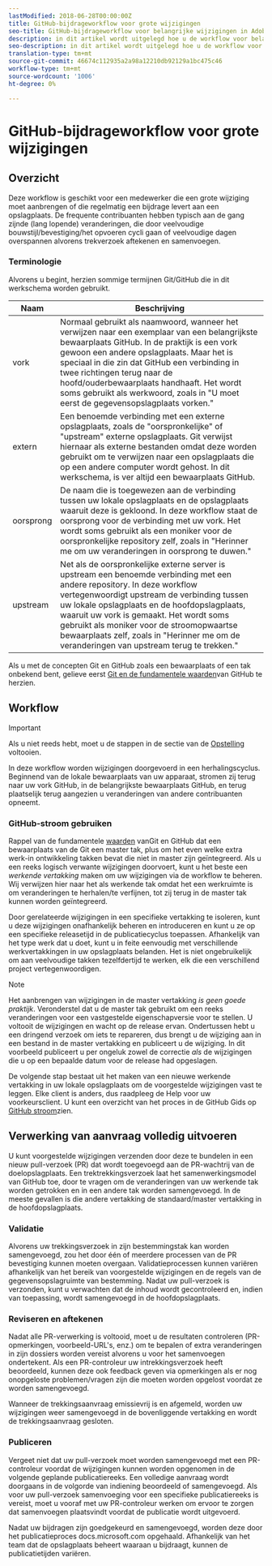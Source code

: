 ```yaml
---
lastModified: 2018-06-28T00:00:00Z
title: GitHub-bijdrageworkflow voor grote wijzigingen
seo-title: GitHub-bijdrageworkflow voor belangrijke wijzigingen in Adobe-documentatie
description: in dit artikel wordt uitgelegd hoe u de workflow voor belangrijke bijdragen kunt gebruiken om Adobe-documentatie bij te werken .
seo-description: in dit artikel wordt uitgelegd hoe u de workflow voor belangrijke bijdragen kunt gebruiken om Adobe-documentatie bij te werken .
translation-type: tm+mt
source-git-commit: 46674c112935a2a98a12210db92129a1bc475c46
workflow-type: tm+mt
source-wordcount: '1006'
ht-degree: 0%

---
```



# GitHub-bijdrageworkflow voor grote wijzigingen

<!--
> [!IMPORTANT]
> All repositories that publish to docs.adobe.com have adopted the [Adobe Open Source Code of Conduct](../../code-of-conduct.md) or the [.NET Foundation Code of Conduct](https://dotnetfoundation.org/code-of-conduct). For more information, see the [Contributing](../../contributing.md) article.
>
> Minor corrections or clarifications to documentation and code examples in public repositories are covered by the [Adobe Documentation Terms of Use](https://www.adobe.com/legal/terms.html). New or significant changes generate a comment in the pull request, asking you to submit an online Contribution License Agreement (CLA) if you are not an employee of Adobe. We need you to complete the online form before we can review or accept your pull request.
--->

## Overzicht

Deze workflow is geschikt voor een medewerker die een grote wijziging moet aanbrengen of die regelmatig een bijdrage levert aan een opslagplaats. De frequente contribuanten hebben typisch aan de gang zijnde (lang lopende) veranderingen, die door veelvoudige bouwstijl/bevestiging/het opvoeren cycli gaan of veelvoudige dagen overspannen alvorens trekverzoek aftekenen en samenvoegen.

### Terminologie

Alvorens u begint, herzien sommige termijnen Git/GitHub die in dit werkschema worden gebruikt.

| Naam | Beschrijving |
|-----------|-------------|
| vork | Normaal gebruikt als naamwoord, wanneer het verwijzen naar een exemplaar van een belangrijkste bewaarplaats GitHub. In de praktijk is een vork gewoon een andere opslagplaats. Maar het is speciaal in die zin dat GitHub een verbinding in twee richtingen terug naar de hoofd/ouderbewaarplaats handhaaft. Het wordt soms gebruikt als werkwoord, zoals in &quot;U moet eerst de gegevensopslagplaats vorken.&quot; |
| extern | Een benoemde verbinding met een externe opslagplaats, zoals de &quot;oorspronkelijke&quot; of &quot;upstream&quot; externe opslagplaats. Git verwijst hiernaar als externe bestanden omdat deze worden gebruikt om te verwijzen naar een opslagplaats die op een andere computer wordt gehost. In dit werkschema, is ver altijd een bewaarplaats GitHub. |
| oorsprong | De naam die is toegewezen aan de verbinding tussen uw lokale opslagplaats en de opslagplaats waaruit deze is gekloond. In deze workflow staat de oorsprong voor de verbinding met uw vork. Het wordt soms gebruikt als een moniker voor de oorspronkelijke repository zelf, zoals in &quot;Herinner me om uw veranderingen in oorsprong te duwen.&quot; |
| upstream | Net als de oorspronkelijke externe server is upstream een benoemde verbinding met een andere repository. In deze workflow vertegenwoordigt upstream de verbinding tussen uw lokale opslagplaats en de hoofdopslagplaats, waaruit uw vork is gemaakt. Het wordt soms gebruikt als moniker voor de stroomopwaartse bewaarplaats zelf, zoals in &quot;Herinner me om de veranderingen van upstream terug te trekken.&quot; |

Als u met de concepten Git en GitHub zoals een bewaarplaats of een tak onbekend bent, gelieve eerst [Git en de fundamentele waarden](git-fundamentals.md)van GitHub te herzien.

## Workflow

>[!IMPORTANT]
> Als u niet reeds hebt, moet u de stappen in de sectie van de [Opstelling](github-signup.md) voltooien.

In deze workflow worden wijzigingen doorgevoerd in een herhalingscyclus. Beginnend van de lokale bewaarplaats van uw apparaat, stromen zij terug naar uw vork GitHub, in de belangrijkste bewaarplaats GitHub, en terug plaatselijk terug aangezien u veranderingen van andere contribuanten opneemt.

### GitHub-stroom gebruiken

Rappel van de fundamentele [waarden](git-fundamentals.md) vanGit en GitHub dat een bewaarplaats van de Git een master tak, plus om het even welke extra werk-in ontwikkeling takken bevat die niet in master zijn geïntegreerd. Als u een reeks logisch verwante wijzigingen doorvoert, kunt u het beste een *werkende vertakking* maken om uw wijzigingen via de workflow te beheren. Wij verwijzen hier naar het als werkende tak omdat het een werkruimte is om veranderingen te herhalen/te verfijnen, tot zij terug in de master tak kunnen worden geïntegreerd.

Door gerelateerde wijzigingen in een specifieke vertakking te isoleren, kunt u deze wijzigingen onafhankelijk beheren en introduceren en kunt u ze op een specifieke releasetijd in de publicatiecyclus toepassen. Afhankelijk van het type werk dat u doet, kunt u in feite eenvoudig met verschillende werkvertakkingen in uw opslagplaats belanden. Het is niet ongebruikelijk om aan veelvoudige takken tezelfdertijd te werken, elk die een verschillend project vertegenwoordigen.

>[!NOTE]
>
>Het aanbrengen van wijzigingen in de master vertakking *is geen goede praktijk*. Veronderstel dat u de master tak gebruikt om een reeks veranderingen voor een vastgestelde eigenschapversie voor te stellen. U voltooit de wijzigingen en wacht op de release ervan. Ondertussen hebt u een dringend verzoek om iets te repareren, dus brengt u de wijziging aan in een bestand in de master vertakking en publiceert u de wijziging. In dit voorbeeld publiceert u per ongeluk zowel de correctie *als* de wijzigingen die u op een bepaalde datum voor de release had opgeslagen.

De volgende stap bestaat uit het maken van een nieuwe werkende vertakking in uw lokale opslagplaats om de voorgestelde wijzigingen vast te leggen. Elke client is anders, dus raadpleeg de Help voor uw voorkeursclient. U kunt een overzicht van het proces in de GitHub Gids op [GitHub stroom](https://guides.github.com/introduction/flow/)zien.

## Verwerking van aanvraag volledig uitvoeren

U kunt voorgestelde wijzigingen verzenden door deze te bundelen in een nieuw pull-verzoek (PR) dat wordt toegevoegd aan de PR-wachtrij van de doelopslagplaats. Een trektrekkingsverzoek laat het samenwerkingsmodel van GitHub toe, door te vragen om de veranderingen van uw werkende tak worden getrokken en in een andere tak worden samengevoegd. In de meeste gevallen is die andere vertakking de standaard/master vertakking in de hoofdopslagplaats.

### Validatie

Alvorens uw trekkingsverzoek in zijn bestemmingstak kan worden samengevoegd, zou het door één of meerdere processen van de PR bevestiging kunnen moeten overgaan. Validatieprocessen kunnen variëren afhankelijk van het bereik van voorgestelde wijzigingen en de regels van de gegevensopslagruimte van bestemming. Nadat uw pull-verzoek is verzonden, kunt u verwachten dat de inhoud wordt gecontroleerd en, indien van toepassing, wordt samengevoegd in de hoofdopslagplaats.

### Reviseren en aftekenen

Nadat alle PR-verwerking is voltooid, moet u de resultaten controleren (PR-opmerkingen, voorbeeld-URL&#39;s, enz.) om te bepalen of extra veranderingen in zijn dossiers worden vereist alvorens u voor het samenvoegen ondertekent. Als een PR-controleur uw intrekkingsverzoek heeft beoordeeld, kunnen deze ook feedback geven via opmerkingen als er nog onopgeloste problemen/vragen zijn die moeten worden opgelost voordat ze worden samengevoegd.

Wanneer de trekkingsaanvraag emissievrij is en afgemeld, worden uw wijzigingen weer samengevoegd in de bovenliggende vertakking en wordt de trekkingsaanvraag gesloten.

### Publiceren

Vergeet niet dat uw pull-verzoek moet worden samengevoegd met een PR-controleur voordat de wijzigingen kunnen worden opgenomen in de volgende geplande publicatiereeks. Een volledige aanvraag wordt doorgaans in de volgorde van indiening beoordeeld of samengevoegd. Als voor uw pull-verzoek samenvoeging voor een specifieke publicatiereeks is vereist, moet u vooraf met uw PR-controleur werken om ervoor te zorgen dat samenvoegen plaatsvindt voordat de publicatie wordt uitgevoerd.

Nadat uw bijdragen zijn goedgekeurd en samengevoegd, worden deze door het publicatieproces docs.microsoft.com opgehaald. Afhankelijk van het team dat de opslagplaats beheert waaraan u bijdraagt, kunnen de publicatietijden variëren.
